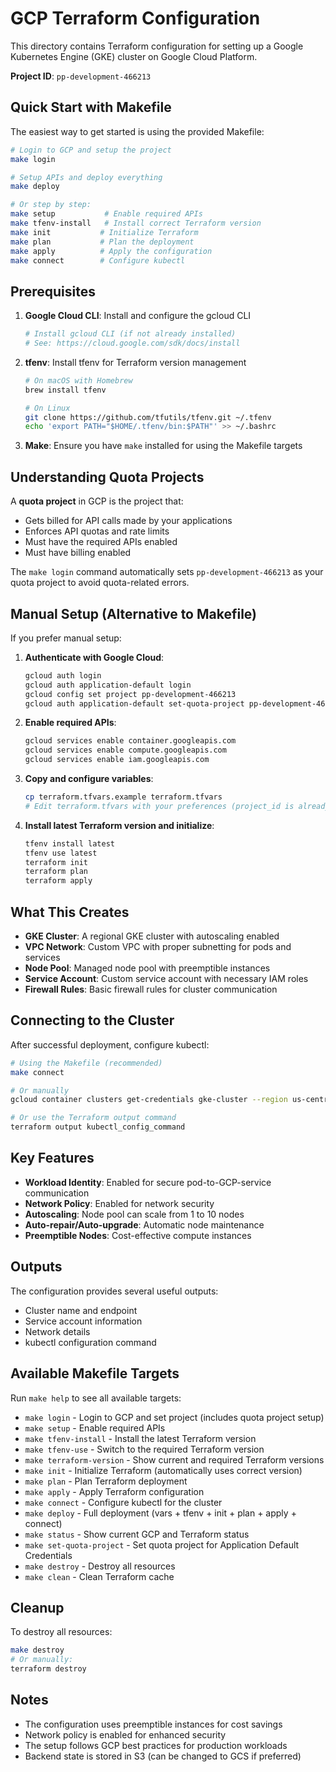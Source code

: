 # GCP Terraform Configuration

This directory contains Terraform configuration for setting up a Google Kubernetes Engine (GKE) cluster on Google Cloud Platform.

**Project ID**: `pp-development-466213`

## Quick Start with Makefile

The easiest way to get started is using the provided Makefile:

```bash
# Login to GCP and setup the project
make login

# Setup APIs and deploy everything
make deploy

# Or step by step:
make setup           # Enable required APIs
make tfenv-install   # Install correct Terraform version
make init           # Initialize Terraform
make plan           # Plan the deployment
make apply          # Apply the configuration
make connect        # Configure kubectl
```

## Prerequisites

1. **Google Cloud CLI**: Install and configure the gcloud CLI
   ```bash
   # Install gcloud CLI (if not already installed)
   # See: https://cloud.google.com/sdk/docs/install
   ```

2. **tfenv**: Install tfenv for Terraform version management
   ```bash
   # On macOS with Homebrew
   brew install tfenv
   
   # On Linux
   git clone https://github.com/tfutils/tfenv.git ~/.tfenv
   echo 'export PATH="$HOME/.tfenv/bin:$PATH"' >> ~/.bashrc
   ```

3. **Make**: Ensure you have `make` installed for using the Makefile targets

## Understanding Quota Projects

A **quota project** in GCP is the project that:
- Gets billed for API calls made by your applications
- Enforces API quotas and rate limits
- Must have the required APIs enabled
- Must have billing enabled

The `make login` command automatically sets `pp-development-466213` as your quota project to avoid quota-related errors.

## Manual Setup (Alternative to Makefile)

If you prefer manual setup:

1. **Authenticate with Google Cloud**:
   ```bash
   gcloud auth login
   gcloud auth application-default login
   gcloud config set project pp-development-466213
   gcloud auth application-default set-quota-project pp-development-466213
   ```

2. **Enable required APIs**:
   ```bash
   gcloud services enable container.googleapis.com
   gcloud services enable compute.googleapis.com
   gcloud services enable iam.googleapis.com
   ```

3. **Copy and configure variables**:
   ```bash
   cp terraform.tfvars.example terraform.tfvars
   # Edit terraform.tfvars with your preferences (project_id is already set)
   ```

4. **Install latest Terraform version and initialize**:
   ```bash
   tfenv install latest
   tfenv use latest
   terraform init
   terraform plan
   terraform apply
   ```

## What This Creates

- **GKE Cluster**: A regional GKE cluster with autoscaling enabled
- **VPC Network**: Custom VPC with proper subnetting for pods and services  
- **Node Pool**: Managed node pool with preemptible instances
- **Service Account**: Custom service account with necessary IAM roles
- **Firewall Rules**: Basic firewall rules for cluster communication

## Connecting to the Cluster

After successful deployment, configure kubectl:

```bash
# Using the Makefile (recommended)
make connect

# Or manually
gcloud container clusters get-credentials gke-cluster --region us-central1 --project pp-development-466213

# Or use the Terraform output command
terraform output kubectl_config_command
```

## Key Features

- **Workload Identity**: Enabled for secure pod-to-GCP-service communication
- **Network Policy**: Enabled for network security
- **Autoscaling**: Node pool can scale from 1 to 10 nodes
- **Auto-repair/Auto-upgrade**: Automatic node maintenance
- **Preemptible Nodes**: Cost-effective compute instances

## Outputs

The configuration provides several useful outputs:
- Cluster name and endpoint
- Service account information
- Network details
- kubectl configuration command

## Available Makefile Targets

Run `make help` to see all available targets:

- `make login` - Login to GCP and set project (includes quota project setup)
- `make setup` - Enable required APIs  
- `make tfenv-install` - Install the latest Terraform version
- `make tfenv-use` - Switch to the required Terraform version
- `make terraform-version` - Show current and required Terraform versions
- `make init` - Initialize Terraform (automatically uses correct version)
- `make plan` - Plan Terraform deployment
- `make apply` - Apply Terraform configuration
- `make connect` - Configure kubectl for the cluster
- `make deploy` - Full deployment (vars + tfenv + init + plan + apply + connect)
- `make status` - Show current GCP and Terraform status
- `make set-quota-project` - Set quota project for Application Default Credentials
- `make destroy` - Destroy all resources
- `make clean` - Clean Terraform cache

## Cleanup

To destroy all resources:
```bash
make destroy
# Or manually:
terraform destroy
```

## Notes

- The configuration uses preemptible instances for cost savings
- Network policy is enabled for enhanced security
- The setup follows GCP best practices for production workloads
- Backend state is stored in S3 (can be changed to GCS if preferred) 